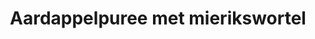 ---
index: 38
title: Aardappelpuree met mierikswortel
product: mierikswortel
book: The naked chef
page: 141
dish: aside
tags:
-
sub:
-
fresh:
  - item:
    quantity:
    unit:
stock:
  - item:
    quantity:
    unit:
basic:
-
directions:
-
info:
source:
    title:
    url: 
---